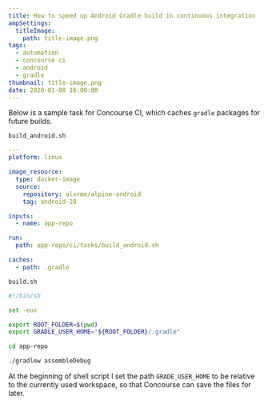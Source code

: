 ```yaml
---
title: How to speed up Android Gradle build in continuous integration
ampSettings:
  titleImage:
    path: title-image.png
tags:
  - automation
  - concourse ci
  - android
  - gradle
thumbnail: title-image.png
date: 2020-01-08 16:00:00
---
```


Below is a sample task for Concourse CI, which caches `gradle` packages for future builds.

`build_android.sh`

```yml
---
platform: linux

image_resource:
  type: docker-image
  source:
    repository: alvrme/alpine-android
    tag: android-28

inputs:
  - name: app-repo

run:
  path: app-repo/ci/tasks/build_android.sh

caches:
  - path: .gradle
```

`build.sh`

```sh
#!/bin/sh

set -eux

export ROOT_FOLDER=$(pwd)
export GRADLE_USER_HOME="${ROOT_FOLDER}/.gradle"

cd app-repo

./gradlew assembleDebug
```

At the beginning of shell script I set the path `GRADE_USER_HOME` to be relative to the currently used workspace, so that Concourse can save the files for later.